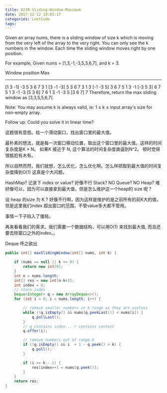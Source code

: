 ```yaml
---
title: 0239-Sliding-Window-Maximum
date: 2017-12-12 19:03:17
categories: LeetCode
tags:
---
```


Given an array nums, there is a sliding window of size k which is moving from the very left of the array to the very right. You can only see the k numbers in the window. Each time the sliding window moves right by one position.

For example,
Given nums = [1,3,-1,-3,5,3,6,7], and k = 3.

Window position                Max
---------------               -----
[1  3  -1] -3  5  3  6  7       3
 1 [3  -1  -3] 5  3  6  7       3
 1  3 [-1  -3  5] 3  6  7       5
 1  3  -1 [-3  5  3] 6  7       5
 1  3  -1  -3 [5  3  6] 7       6
 1  3  -1  -3  5 [3  6  7]      7
Therefore, return the max sliding window as [3,3,5,5,6,7].

Note: 
You may assume k is always valid, ie: 1 ≤ k ≤ input array's size for non-empty array.

Follow up:
Could you solve it in linear time?


这题很有意思。给一个滑动窗口，找出窗口里的最大值。

最朴素的想法，就是每一次窗口移动位置，取出这个窗口里的最大值。这样的时间复杂度是K * N。 如果K 接近于 N, 这个算法的时间复杂度直逼到N^2。 顿时觉得很尴尬有木有。

所以自然而然，我们就想，怎么优化，怎么优化啊。怎么样把取到最大值的时间复杂度降到O(1) 这真是个大问题。

HashMap? 记录下 index or value? 好像不行
Stack? NO
Queue? NO
Heap? 堆好像可以，因为可以直接拿到最大值，但是怎么维护这一个heap的 size 呢？

设 heap 的size 为 K ? 好像不行啊，因为这样是维护的是之前所有的前K大的值，但是这里我们index 超出窗口的范围，不管value多大都不管用。

事情一下子陷入了僵局。

再来看看我们的需求。我们需要一个数据结构，可以用O(1) 来找到最大值, 而且还要去除窗口之外的index。。

Deque 呼之欲出

```java
public int[] maxSlidingWindow(int[] nums, int k) {

    if (nums == null || k <= 0) {
        return new int[0];
    }
    int n = nums.length;
    int[] res = new int[n-k+1];
    int index = 0;
    // store index
    Deque<Integer> q = new ArrayDeque<>();
    for (int i = 0; i < nums.length; i++) {

        // remove smaller numbers in k range as they are useless
        while (!q.isEmpty() && nums[q.peekLast()] < nums[i]) {
            q.pollLast();
        }
        // q contains index... r contains content
        q.offer(i);

        // remove numbers out of range k
        if (!q.isEmpty() && i  + 1 - q.peek() > k) {
            q.poll();
        }

        if (i >= k - 1) {
            res[index++] = nums[q.peek()];
        }
    }
    return res;
}
```

 
